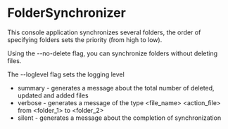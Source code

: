 # FolderSynchronizer

This console application synchronizes several folders, the order of specifying folders sets the priority (from high to low).

Using the --no-delete flag, you can synchronize folders without deleting files.

The --loglevel flag sets the logging level
* summary - generates a message about the total number of deleted, updated and added files
* verbose - generates a message of the type <file_name> <action_file> from <folder_1> to <folder_2>
* silent - generates a message about the completion of synchronization
